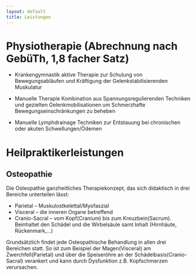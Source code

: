 ```yaml
---
layout: default
title: Leistungen
---
```


# Physiotherapie (Abrechnung nach GebüTh, 1,8 facher Satz)

* Krankengymnastik aktive Therapie zur Schulung von Bewegungsabläufen und Kräftigung der Gelenkstabilisierenden Muskulatur

* Manuelle Therapie Kombination aus Spannungsregulierenden Techniken und gezielten Gelenkmobilisationen um Schmerzhafte Bewegungseinschränkungen zu beheben

* Manuelle Lymphdrainage Techniken zur Entstauung bei chronischen oder akuten Schwellungen/Ödemen

# Heilpraktikerleistungen

## Osteopathie

Die Osteopathie ganzheitliches Therapiekonzept, das sich didaktisch in drei Bereiche unterteilen lässt:

* Parietal 		– 	Muskulostkelettal/Myofaszial
* Visceral 		– 	die inneren Organe betreffend
* Cranio-Sacral 	–  	vom Kopf(Cranium) bis zum Kreuzbein(Sacrum). Beinhaltet den Schädel und die Wirbelsäule samt Inhalt (Hirnhäute, Rückenmark,...)

Grundsätzlich findet jede Osteopathische Behandlung in allen drei Bereichen statt. So ist zum Beispiel der Magen(Visceral) am Zwerchfell(Parietal) und über die Speiseröhre an der Schädelbasis(Cranio-Sacral) verankert und kann durch Dysfunktion z.B. Kopfschmerzen verursachen.
